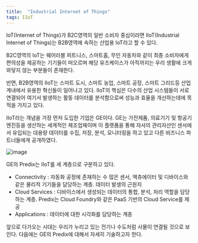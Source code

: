 ```yaml
---
title:  "Industrial Internet of Things"
tags: IIoT
---
```

IoT(Internet of Things)가 B2C영역의 일반 소비자 중심이라면 IIoT(Industrial Internet of Things)는 B2B영역에 속하는 산업용 IoT라고 할 수 있다.

B2C영역의 IoT는 웨어러블 피트니스, 스마트홈, 무인 자동차와 같이 최종 소비자에게 편의성을 제공하는 기기들이 떠오르며 해당 유즈케이스가 아직까지는 우리 생활에 크게 와닿지 않는 부분들이 존재한다.

반면, B2B영역의 IIoT는 스마트 도시, 스마트 농업, 스마트 공장, 스마트 그리드등 산업계내에서 유용한 혁신들이 일어나고 있다. IIoT의 핵심은 다수의 산업 시스템들이 서로 연결되어 여기서 발생하는 활동 데이터를 분석함으로써 성능과 효율을 개선하는데에 목적을 가지고 있다.

IIoT라는 개념을 가장 먼저 도입한 기업은 GE이다. GE는 가전제품, 의료기기 및 항공기 엔진등을 생산하는 세계적인 제조업체이며 이 플랫폼을 통해 자사의 관리자산인 센서에서 유입되는 대용량 데이터를 수집, 저장, 분석, 모니터링을 하고 있고 다른 비즈니스 파트너들에게 공개하였다.

![image](https://user-images.githubusercontent.com/111643/115669130-e94ac700-a382-11eb-8928-76ec162adc01.png)

GE의 Predix는 IIoT를 세 계층으로 구분하고 있다.
* Connectivity : 자동화 공정에 존재하는 수 많은 센서, 액츄에이터 및 디바이스와 같은 물리적 기기들을 담당하는 계층. 데이터 발생의 근원지
* Cloud Services : 디바이스에서 생성되는 데이터의 통합, 분석, 처리 역할을 담당하는 계층. Predix는 Cloud Foundry와 같은 PaaS 기반의 Cloud Service를 제공
* Applications : 데이터에 대한 시각화를 담당하는 계층

앞으로 다가오는 시대는 우리가 누리고 있는 전기나 수도처럼 사물이 연결될 것으로 보인다. 다음에는 GE의 Predix에 대해서 자세히 기술하고자 한다.
